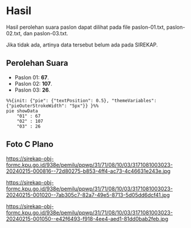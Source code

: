 # Hasil

Hasil perolehan suara paslon dapat dilihat pada file paslon-01.txt, paslon-02.txt, dan paslon-03.txt.

Jika tidak ada, artinya data tersebut belum ada pada SIREKAP.

## Perolehan Suara

 * Paslon 01: **67**.
 * Paslon 02: **107**.
 * Paslon 03: **26**.

```mermaid
%%{init: {"pie": {"textPosition": 0.5}, "themeVariables": {"pieOuterStrokeWidth": "5px"}} }%%
pie showData
    "01" : 67
    "02" : 107
    "03" : 26
```
## Foto C Plano

https://sirekap-obj-formc.kpu.go.id/938e/pemilu/ppwp/31/71/08/10/03/3171081003023-20240215-000816--72d80275-b853-4ff4-ac73-4c46631e243e.jpg

https://sirekap-obj-formc.kpu.go.id/938e/pemilu/ppwp/31/71/08/10/03/3171081003023-20240215-001020--7ab305c7-82a7-49e5-8713-5d05dd6dcf41.jpg

https://sirekap-obj-formc.kpu.go.id/938e/pemilu/ppwp/31/71/08/10/03/3171081003023-20240215-001050--e42f6493-f918-4ee4-aed1-81dd0bab2feb.jpg
